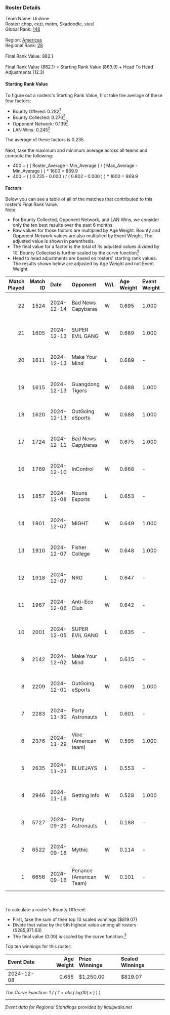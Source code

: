 ### Roster Details<br />
Team Name: Undone<br />
Roster: chop, cxzi, motm, Skadoodle, steel<br />
Global Rank: [148](../../standings_global_2025_02_28.md)<br />
<br />
Region: [Americas]( ../../standings_americas_2025_02_28.md)<br />
Regional Rank: [28]( ../../standings_americas_2025_02_28.md)<br />
<br />
Final Rank Value:  882.1<br />
<br />
Final Rank Value (882.1) = Starting Rank Value (869.9) + Head To Head Adjustments (12.3)<br />

#### Starting Rank Value<br />
To figure out a rosters's Starting Rank Value, first take the average of these four factors:<br />
- Bounty Offered: 0.282[<sup>1</sup>](#table2)
- Bounty Collected: 0.276[<sup>2</sup>](#table1)
- Opponent Network: 0.139[<sup>2</sup>](#table1)
- LAN Wins: 0.245[<sup>2</sup>](#table1)

The average of these factors is 0.235<br />
<br />
Next, take the maximum and minimum average across all teams and compute the following:<br />
- 400 + ( ( Roster_Average - Min_Average ) / ( Max_Average - Min_Average ) ) * 1600 = 869.9
- 400 + ( ( 0.235 - 0.000 ) / ( 0.802 - 0.000 ) ) * 1600 = 869.9


#### Factors<br />
Below you can see a table of all of the matches that contributed to this roster's Final Rank Value.<br />
Note:<br />

- For Bounty Collected, Opponent Network, and LAN Wins, we consider only the ten best results over the past 6 months.
- Raw values for those factors are multiplied by Age Weight. Bounty and Opponent Network values are also multiplied by Event Weight. The adjusted value is shown in parenthesis.
- The final value for a factor is the total of its adjusted values divided by 10. Bounty Collected is further scaled by the curve function[<sup>3</sup>](#curveFunction)
- Head to head adjustments are based on rosters' starting rank values. The results shown below are adjusted by Age Weight and not Event Weight
<span id="table1"></span><br />


| Match Played | Match ID | Date       | Opponent                | W/L | Age Weight | Event Weight | Bounty Collected | Opponent Network | LAN Wins  | H2H Adj. | Roster                             |
| -: | -: | :- | :- | :- | :- | :- | :- | :- | :- | -: | :- |
|           22 |     1524 | 2024-12-14 | Bad News Capybaras      | W   | 0.695      | 1.000        | 0.001 (0.000)    | 0.224 (0.156)    | 0 (0.000) |     6.50 | chop, cxzi, motm, Skadoodle, steel |
|           21 |     1605 | 2024-12-13 | SUPER EVIL GANG         | W   | 0.689      | 1.000        | 0.011 (0.007)    | 0.432 (0.298)    | 0 (0.000) |     9.64 | chop, cxzi, motm, Skadoodle, steel |
|           20 |     1611 | 2024-12-13 | Make Your Mind          | L   | 0.689      | -            | -                | -                | -         |   -12.40 | chop, cxzi, motm, Skadoodle, steel |
|           19 |     1615 | 2024-12-13 | Guangdong Tigers        | W   | 0.688      | 1.000        | 0.000 (0.000)    | 0.034 (0.024)    | 0 (0.000) |     1.41 | chop, cxzi, motm, Skadoodle, steel |
|           18 |     1620 | 2024-12-13 | OutGoing eSports        | W   | 0.688      | 1.000        | 0.002 (0.001)    | 0.061 (0.042)    | 0 (0.000) |     5.17 | chop, cxzi, motm, Skadoodle, steel |
|           17 |     1724 | 2024-12-11 | Bad News Capybaras      | W   | 0.675      | 1.000        | 0.001 (0.000)    | 0.224 (0.151)    | 0 (0.000) |     6.26 | chop, cxzi, motm, Skadoodle, steel |
|           16 |     1769 | 2024-12-10 | InControl               | W   | 0.668      | -            | -                | -                | 0 (0.000) |     1.32 | chop, cxzi, motm, Skadoodle, steel |
|           15 |     1857 | 2024-12-08 | Nouns Esports           | L   | 0.653      | -            | -                | -                | -         |    -4.41 | chop, cxzi, motm, steel, taggy     |
|           14 |     1901 | 2024-12-07 | MIGHT                   | W   | 0.649      | 1.000        | 0.002 (0.001)    | 0.276 (0.179)    | 1 (0.649) |     7.99 | chop, cxzi, motm, steel, taggy     |
|           13 |     1910 | 2024-12-07 | Fisher College          | W   | 0.648      | 1.000        | 0.009 (0.006)    | 0.202 (0.131)    | 1 (0.648) |     9.10 | chop, cxzi, motm, steel, taggy     |
|           12 |     1918 | 2024-12-07 | NRG                     | L   | 0.647      | -            | -                | -                | -         |    -2.20 | chop, cxzi, motm, steel, taggy     |
|           11 |     1967 | 2024-12-06 | Anti-Eco Club           | W   | 0.642      | -            | -                | -                | 1 (0.642) |     1.48 | chop, cxzi, motm, steel, taggy     |
|           10 |     2001 | 2024-12-05 | SUPER EVIL GANG         | L   | 0.635      | -            | -                | -                | -         |   -11.03 | chop, cxzi, motm, Skadoodle, steel |
|            9 |     2142 | 2024-12-02 | Make Your Mind          | L   | 0.615      | -            | -                | -                | -         |   -12.05 | chop, cxzi, motm, Skadoodle, steel |
|            8 |     2209 | 2024-12-01 | OutGoing eSports        | W   | 0.609      | 1.000        | 0.002 (0.001)    | 0.061 (0.037)    | 0 (0.000) |     4.83 | chop, cxzi, motm, Skadoodle, steel |
|            7 |     2283 | 2024-11-30 | Party Astronauts        | L   | 0.601      | -            | -                | -                | -         |    -7.13 | chop, cxzi, motm, skadoodle, steel |
|            6 |     2376 | 2024-11-29 | Vibe (American team)    | W   | 0.595      | 1.000        | 0.000 (0.000)    | 0.077 (0.046)    | -         |     3.39 | chop, cxzi, motm, Skadoodle, steel |
|            5 |     2635 | 2024-11-23 | BLUEJAYS                | L   | 0.553      | -            | -                | -                | -         |    -4.97 | chop, cxzi, motm, Skadoodle, steel |
|            4 |     2946 | 2024-11-19 | Getting Info            | W   | 0.528      | 1.000        | 0.010 (0.005)    | 0.626 (0.330)    | -         |    11.10 | chop, cxzi, motm, skadoodle, steel |
|            3 |     5727 | 2024-09-29 | Party Astronauts        | L   | 0.188      | -            | -                | -                | -         |    -2.35 | BeaKie, chop, cxzi, motm, stamina  |
|            2 |     6522 | 2024-09-18 | Mythic                  | W   | 0.114      | -            | -                | -                | -         |     0.43 | BeaKie, chop, cxzi, motm, stamina  |
|            1 |     6656 | 2024-09-16 | Penance (American Team) | W   | 0.101      | -            | -                | -                | -         |     0.21 | BeaKie, chop, cxzi, motm, stamina  |

<br />
<span id="table2"></span><br />
To calculate a roster's Bounty Offered:<br />

- First, take the sum of their top 10 scaled winnings ($819.07)
- Divide that value by the 5th highest value among all rosters ($285,971.63)
- The final value (0.00) is scaled by the curve function.[<sup>3</sup>](#curveFunction)

Top ten winnings for this roster:<br />

| Event Date | Age Weight | Prize Winnings | Scaled Winnings |
| :- | -: | :- | :- |
| 2024-12-08 |      0.655 | $1,250.00      | $819.07         |


<span id="curveFunction"></span>_The Curve Function: 1 / ( 1 + abs( log10( x ) ) )_<br />

---
_Event data for Regional Standings provided by liquipedia.net_<br />
